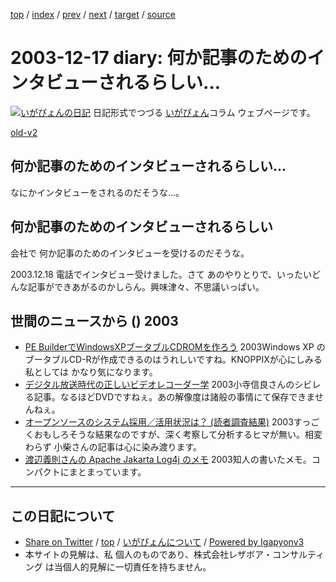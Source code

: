[top](../index.html) 
 / [index](index.html) 
 / [prev](ig031216.html) 
 / [next](ig031218.html) 
 / [target](https://www.igapyon.jp/igapyon/diary/2003/ig031217.html) 
 / [source](https://github.com/igapyon/diary/blob/master/2003/ig031217.src.md) 

2003-12-17 diary: 何か記事のためのインタビューされるらしい…
=====================================================================================================
[![いがぴょんの日記](https://www.igapyon.jp/igapyon/diary/images/iga200306s.jpg "いがぴょん")](https://www.igapyon.jp/igapyon/diary/memo/memoigapyon.html) 日記形式でつづる [いがぴょん](https://www.igapyon.jp/igapyon/diary/memo/memoigapyon.html)コラム ウェブページです。

[old-v2](ig031217-orig.html)

## 何か記事のためのインタビューされるらしい…

なにかインタビューをされるのだそうな…。


## 何か記事のためのインタビューされるらしい

会社で 何か記事のためのインタビューを受けるのだそうな。

2003.12.18 電話でインタビュー受けました。さて あのやりとりで、いったいどんな記事ができあがるのかしらん。興味津々、不思議いっぱい。

## 世間のニュースから () 2003

* [PE BuilderでWindowsXPブータブルCDROMを作ろう](http://www.geocities.co.jp/SilkRoad/7507/win/winpe/pebuilder.html)  2003Windows XP のブータブルCD-Rが作成できるのはうれしいですね。KNOPPIXが心にしみる私としては かなり気になります。
* [デジタル放送時代の正しいビデオレコーダー学](http://www.zdnet.co.jp/news/0312/08/cjad_kodera.html)  2003小寺信良さんのシビレる記事。なるほどDVDですねぇ。あの解像度は諸般の事情にて保存できませんねぇ。
* [オープンソースのシステム採用／活用状況は？ (読者調査結果)](http://www.atmarkit.co.jp/flinux/survey/survey11/linux11.html)  2003すっごくおもしろそうな結果なのですが、深く考察して分析するヒマが無い。相変わらず 小柴さんの記事は心に染み渡ります。
* [渡辺義則さんの Apache Jakarta Log4j のメモ](http://www.hcn.zaq.ne.jp/no-ji/javamemo/org_apache_log4j.html)  2003知人の書いたメモ。コンパクトにまとまっています。


----------------------------------------------------------------------------------------------------

## この日記について

* [Share on Twitter](https://twitter.com/intent/tweet?hashtags=igapyon%2Cdiary%2C%E3%81%84%E3%81%8C%E3%81%B4%E3%82%87%E3%82%93&text=%E4%BD%95%E3%81%8B%E8%A8%98%E4%BA%8B%E3%81%AE%E3%81%9F%E3%82%81%E3%81%AE%E3%82%A4%E3%83%B3%E3%82%BF%E3%83%93%E3%83%A5%E3%83%BC%E3%81%95%E3%82%8C%E3%82%8B%E3%82%89%E3%81%97%E3%81%84%E2%80%A6&url=https%3A%2F%2Fwww.igapyon.jp%2Figapyon%2Fdiary%2F2003%2Fig031217.html) / [top](../index.html) / [いがぴょんについて](https://www.igapyon.jp/igapyon/diary/memo/memoigapyon.html) / [Powered by Igapyonv3](https://github.com/igapyon/igapyonv3)
* 本サイトの見解は、私 個人のものであり、株式会社レザボア・コンサルティング は当個人的見解に一切責任を持ちません。 
